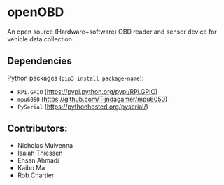 # openOBD
An open source (Hardware+software) OBD reader and sensor device for vehicle data collection.

## Dependencies
Python packages (`pip3 install package-name`):
* `RPi.GPIO` (https://pypi.python.org/pypi/RPi.GPIO)
* `mpu6050` (https://github.com/Tijndagamer/mpu6050)
* `PySerial` (https://pythonhosted.org/pyserial/)

## Contributors:
* Nicholas Mulvenna
* Isaiah Thiessen
* Ehsan Ahmadi
* Kaibo Ma
* Rob Chartier
